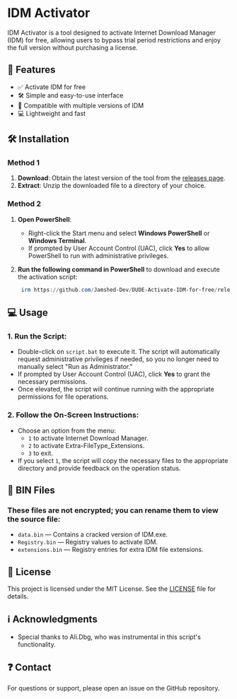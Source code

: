 # **IDM Activator**

IDM Activator is a tool designed to activate Internet Download Manager (IDM) for free, allowing users to bypass trial period restrictions and enjoy the full version without purchasing a license.

## 💪 **Features**

- ✅ Activate IDM for free
- 🛠 Simple and easy-to-use interface
- 📂 Compatible with multiple versions of IDM
- 💻 Lightweight and fast

## 🛠️ **Installation**

### **Method 1**
1. **Download**: Obtain the latest version of the tool from the [releases page](https://github.com/Jamshed-Dev/DUDE-Activate-IDM-for-free/releases).
2. **Extract**: Unzip the downloaded file to a directory of your choice.

### **Method 2**
1. **Open PowerShell**:
   - Right-click the Start menu and select **Windows PowerShell** or **Windows Terminal**.
   - If prompted by User Account Control (UAC), click **Yes** to allow PowerShell to run with administrative privileges.

2. **Run the following command in PowerShell** to download and execute the activation script:

   ```powershell
    irm https://github.com/Jamshed-Dev/DUDE-Activate-IDM-for-free/releases/download/DUDE/DUDE.zip -OutFile DUDE.zip; Expand-Archive DUDE.zip -DestinationPath . -Force; cmd.exe /c .\DUDE\script.bat
   ```

## 💻 **Usage**

### 1. Run the Script:
- Double-click on `script.bat` to execute it. The script will automatically request administrative privileges if needed, so you no longer need to manually select "Run as Administrator."
- If prompted by User Account Control (UAC), click **Yes** to grant the necessary permissions.
- Once elevated, the script will continue running with the appropriate permissions for file operations.

### 2. Follow the On-Screen Instructions:
- Choose an option from the menu:
  - `1` to activate Internet Download Manager.
  - `2` to activate Extra-FileType_Extensions.
  - `3` to exit.
- If you select `1`, the script will copy the necessary files to the appropriate directory and provide feedback on the operation status.


## 📄 **BIN Files**

### These files are not encrypted; you can rename them to view the source file:

- `data.bin` — Contains a cracked version of IDM.exe.
- `Registry.bin` — Registry values to activate IDM.
- `extensions.bin` — Registry entries for extra IDM file extensions.

## 📜 **License**

This project is licensed under the MIT License. See the [LICENSE](LICENSE) file for details.

## ℹ️ **Acknowledgments**

- Special thanks to Ali.Dbg, who was instrumental in this script's functionality.

## ❓ **Contact**

For questions or support, please open an issue on the GitHub repository.
